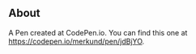 ## About
A Pen created at CodePen.io. You can find this one at https://codepen.io/merkund/pen/jdBjYO. 
